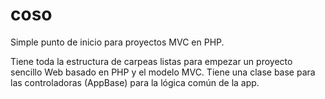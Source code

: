 # coso
 Simple punto de inicio para proyectos MVC en PHP.
 
 Tiene toda la estructura de carpeas listas para empezar un proyecto sencillo Web basado en PHP y el modelo MVC. 
 Tiene una clase base para las controladoras (AppBase) para la lógica común de la app.

